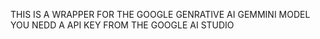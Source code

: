 THIS IS A WRAPPER FOR THE GOOGLE GENRATIVE AI GEMMINI MODEL 
YOU NEDD A API KEY FROM THE GOOGLE AI STUDIO
